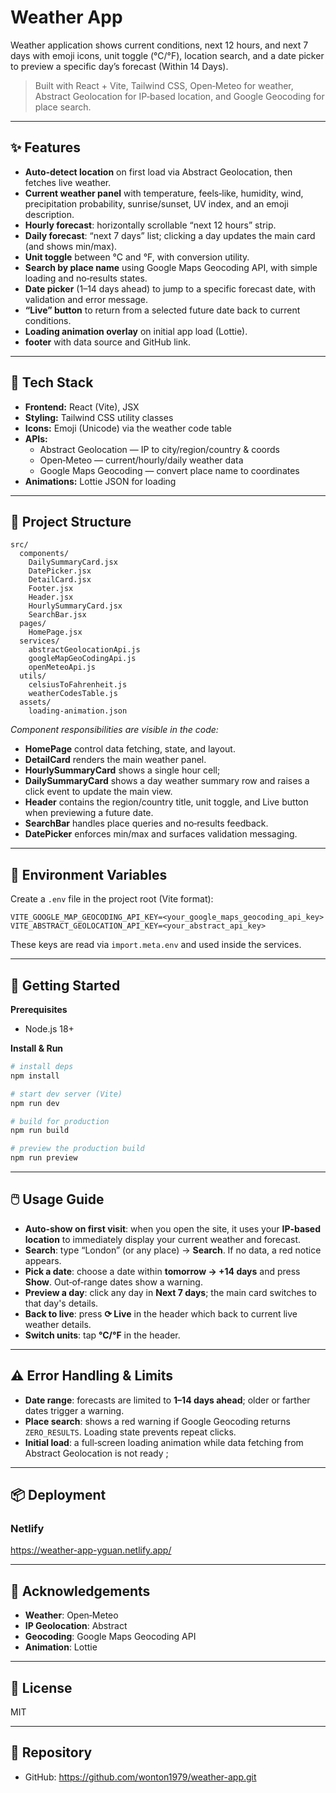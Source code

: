 # Weather App

Weather application shows current conditions, next 12 hours, and next 7 days with emoji icons, unit toggle (°C/°F), location search, and a date picker to preview a specific day’s forecast (Within 14 Days).

> Built with React + Vite, Tailwind CSS, Open‑Meteo for weather, Abstract Geolocation for IP‑based location, and Google Geocoding for place search.

---

## ✨ Features

* **Auto‑detect location** on first load via Abstract Geolocation, then fetches live weather. 
* **Current weather panel** with temperature, feels‑like, humidity, wind, precipitation probability, sunrise/sunset, UV index, and an emoji description. 
* **Hourly forecast**: horizontally scrollable “next 12 hours” strip. 
* **Daily forecast**: “next 7 days” list; clicking a day updates the main card (and shows min/max). 
* **Unit toggle** between °C and °F, with conversion utility. 
* **Search by place name** using Google Maps Geocoding API, with simple loading and no‑results states. 
* **Date picker** (1–14 days ahead) to jump to a specific forecast date, with validation and error message. 
* **“Live” button** to return from a selected future date back to current conditions. 
* **Loading animation overlay** on initial app load (Lottie). 
* **footer** with data source and GitHub link. 

---

## 🧱 Tech Stack

* **Frontend:** React (Vite), JSX
* **Styling:** Tailwind CSS utility classes
* **Icons:** Emoji (Unicode) via the weather code table
* **APIs:**
    * Abstract Geolocation — IP to city/region/country & coords
    * Open‑Meteo — current/hourly/daily weather data
    * Google Maps Geocoding — convert place name to coordinates
* **Animations:** Lottie JSON for loading

---

## 📁 Project Structure

```
src/
  components/
    DailySummaryCard.jsx
    DatePicker.jsx
    DetailCard.jsx
    Footer.jsx
    Header.jsx
    HourlySummaryCard.jsx
    SearchBar.jsx
  pages/
    HomePage.jsx
  services/
    abstractGeolocationApi.js
    googleMapGeoCodingApi.js
    openMeteoApi.js
  utils/
    celsiusToFahrenheit.js
    weatherCodesTable.js
  assets/
    loading-animation.json
```

*Component responsibilities are visible in the code:*

* **HomePage** control data fetching, state, and layout. 
* **DetailCard** renders the main weather panel. 
* **HourlySummaryCard** shows a single hour cell; 
* **DailySummaryCard** shows a day weather summary row and raises a click event to update the main view. 
* **Header** contains the region/country title, unit toggle, and Live button when previewing a future date. 
* **SearchBar** handles place queries and no‑results feedback. 
* **DatePicker** enforces min/max and surfaces validation messaging. 

---

## 🔑 Environment Variables

Create a `.env` file in the project root (Vite format):

```
VITE_GOOGLE_MAP_GEOCODING_API_KEY=<your_google_maps_geocoding_api_key>
VITE_ABSTRACT_GEOLOCATION_API_KEY=<your_abstract_api_key>
```

These keys are read via `import.meta.env` and used inside the services.

---

## 🚀 Getting Started

**Prerequisites**

* Node.js 18+

**Install & Run**

```bash
# install deps
npm install

# start dev server (Vite)
npm run dev

# build for production
npm run build

# preview the production build
npm run preview
```

---

## 🖱️ Usage Guide

* **Auto‑show on first visit**: when you open the site, it uses your **IP‑based location** to immediately display your current weather and forecast. 
* **Search**: type “London” (or any place) → **Search**. If no data, a red notice appears. 
* **Pick a date**: choose a date within **tomorrow → +14 days** and press **Show**. Out‑of‑range dates show a warning. 
* **Preview a day**: click any day in **Next 7 days**; the main card switches to that day's details.
* **Back to live**: press **⟳ Live** in the header which back to current live weather details.
* **Switch units**: tap **°C/°F** in the header. 

---


## ⚠️ Error Handling & Limits

* **Date range**: forecasts are limited to **1–14 days ahead**; older or farther dates trigger a warning. 
* **Place search**: shows a red warning if Google Geocoding returns `ZERO_RESULTS`. Loading state prevents repeat clicks. 
* **Initial load**: a full‑screen loading animation while data fetching from Abstract Geolocation is not ready ; 

---


## 📦 Deployment

### Netlify 
https://weather-app-yguan.netlify.app/

---

## 🙌 Acknowledgements

* **Weather**: Open‑Meteo
* **IP Geolocation**: Abstract
* **Geocoding**: Google Maps Geocoding API
* **Animation**: Lottie

---

## 📄 License

MIT

---

## 🔗 Repository

* GitHub: https://github.com/wonton1979/weather-app.git 
